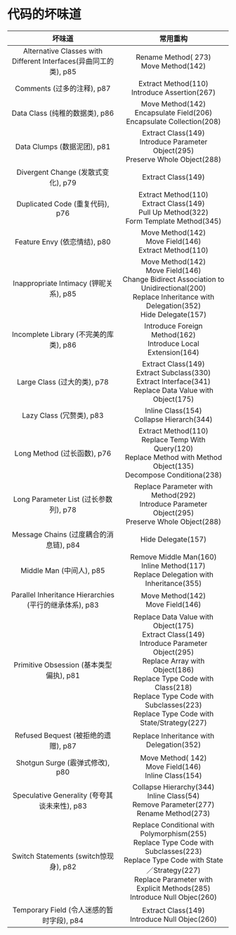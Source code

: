 # 代码的坏味道

坏味道 | 常用重构
:----: | :----: 
Alternative Classes with Different Interfaces(异曲同工的类), p85 | Rename Method( 273) <br> Move Method(142)
Comments (过多的注释), p87 | Extract Method(110) <br> Introduce Assertion(267) 
Data Class (纯稚的数据类), p86 | Move Method(142) <br> Encapsulate Field(206) <br> Encapsulate Collection(208)
Data Clumps (数据泥团), p81 | Extract Class(149) <br> Introduce Parameter Object(295) <br> Preserve Whole Object(288)
Divergent Change (发散式变化), p79 | Extract Class(149)
Duplicated Code (重复代码), p76 | Extract Method(110) <br> Extract Class(149) <br> Pull Up Method(322) <br> Form Template Method(345)
Feature Envy (依恋情结), p80 | Move Method(142) <br> Move Field(146) <br> Extract Method(110) 
Inappropriate Intimacy (钾昵关系), p85 | Move Method(142) <br> Move Field(146) <br> Change Bidirect Association to Unidirectional(200) <br> Replace Inheritance with Delegation(352) <br> Hide Delegate(157) 
Incomplete Library (不完美的库类), p86 | Introduce Foreign Method(162) <br> Introduce Local Extension(164) 
Large Class (过大的类), p78 | Extract Class(149) <br> Extract Subclass(330) <br> Extract Interface(341) <br> Replace Data Value with Object(175)
Lazy Class (冗赘类), p83 | Inline Class(154) <br> Collapse Hierarch(344) 
Long Method (过长函数), p76 | Extract Method(110) <br> Replace Temp With Query(120) <br> Replace Method with Method Object(135) <br> Decompose Conditiona(238)
Long Parameter List (过长参数列), p78 | Replace Parameter with Method(292) <br> Introduce Parameter Object(295) <br> Preserve Whole Object(288)
Message Chains (过度耦合的消息链), p84 | Hide Delegate(157)
Middle Man (中间人), p85 | Remove Middle Man(160) <br> Inline Method(117) <br> Replace Delegation with Inheritance(355)
Parallel Inheritance Hierarchies (平行的继承体系), p83 | Move Method(142) <br> Move Field(146)
Primitive Obsession (基本类型偏执), p81 | Replace Data Value with Object(175) <br> Extract Class(149) <br> Introduce Parameter Object(295) <br> Replace Array with Object(186) <br> Replace Type Code with Class(218) <br> Replace Type Code with Subclasses(223) <br> Replace Type Code with State/Strategy(227)
Refused Bequest (被拒绝的遗赠), p87 | Replace Inheritance with Delegation(352)
Shotgun Surge (霰弹式修改), p80 | Move Method( 142) <br> Move Field(146) <br> Inline Class(154)
Speculative Generality (夸夸其谈未来性), p83 | Collapse Hierarchy(344) <br> Inline Class(54) <br> Remove Parameter(277) <br> Rename Method(273)
Switch Statements (switch惊现身), p82 | Replace Conditional with Polymorphism(255) <br> Replace Type Code with Subclasses(223) <br> Replace Type Code with State／Strategy(227) <br> Replace Parameter with Explicit Methods(285) <br> Introduce Null Objec(260)
Temporary Field (令人迷感的暂时字段), p84 | Extract Class(149) <br> Introduce Null Objec(260)
